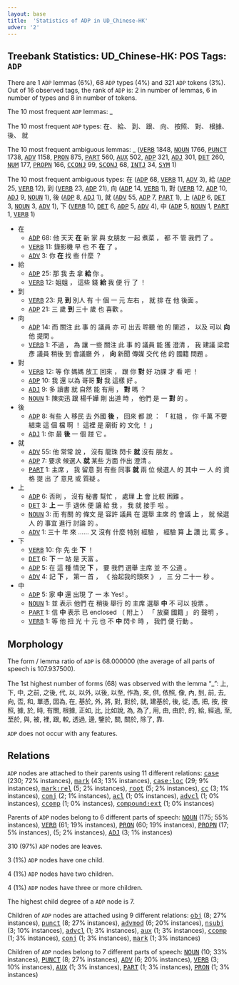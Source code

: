 ```yaml
---
layout: base
title:  'Statistics of ADP in UD_Chinese-HK'
udver: '2'
---
```


## Treebank Statistics: UD_Chinese-HK: POS Tags: `ADP`

There are 1 `ADP` lemmas (6%), 68 `ADP` types (4%) and 321 `ADP` tokens (3%).
Out of 16 observed tags, the rank of `ADP` is: 2 in number of lemmas, 6 in number of types and 8 in number of tokens.

The 10 most frequent `ADP` lemmas: _

The 10 most frequent `ADP` types:  在、 給、 到、 跟、 向、 按照、 對、 根據、 後、 就

The 10 most frequent ambiguous lemmas: _ (<tt><a href="zh_hk-pos-VERB.html">VERB</a></tt> 1848, <tt><a href="zh_hk-pos-NOUN.html">NOUN</a></tt> 1766, <tt><a href="zh_hk-pos-PUNCT.html">PUNCT</a></tt> 1738, <tt><a href="zh_hk-pos-ADV.html">ADV</a></tt> 1158, <tt><a href="zh_hk-pos-PRON.html">PRON</a></tt> 875, <tt><a href="zh_hk-pos-PART.html">PART</a></tt> 560, <tt><a href="zh_hk-pos-AUX.html">AUX</a></tt> 502, <tt><a href="zh_hk-pos-ADP.html">ADP</a></tt> 321, <tt><a href="zh_hk-pos-ADJ.html">ADJ</a></tt> 301, <tt><a href="zh_hk-pos-DET.html">DET</a></tt> 260, <tt><a href="zh_hk-pos-NUM.html">NUM</a></tt> 177, <tt><a href="zh_hk-pos-PROPN.html">PROPN</a></tt> 166, <tt><a href="zh_hk-pos-CCONJ.html">CCONJ</a></tt> 99, <tt><a href="zh_hk-pos-SCONJ.html">SCONJ</a></tt> 68, <tt><a href="zh_hk-pos-INTJ.html">INTJ</a></tt> 34, <tt><a href="zh_hk-pos-SYM.html">SYM</a></tt> 1)

The 10 most frequent ambiguous types:  在 (<tt><a href="zh_hk-pos-ADP.html">ADP</a></tt> 68, <tt><a href="zh_hk-pos-VERB.html">VERB</a></tt> 11, <tt><a href="zh_hk-pos-ADV.html">ADV</a></tt> 3), 給 (<tt><a href="zh_hk-pos-ADP.html">ADP</a></tt> 25, <tt><a href="zh_hk-pos-VERB.html">VERB</a></tt> 12), 到 (<tt><a href="zh_hk-pos-VERB.html">VERB</a></tt> 23, <tt><a href="zh_hk-pos-ADP.html">ADP</a></tt> 21), 向 (<tt><a href="zh_hk-pos-ADP.html">ADP</a></tt> 14, <tt><a href="zh_hk-pos-VERB.html">VERB</a></tt> 1), 對 (<tt><a href="zh_hk-pos-VERB.html">VERB</a></tt> 12, <tt><a href="zh_hk-pos-ADP.html">ADP</a></tt> 10, <tt><a href="zh_hk-pos-ADJ.html">ADJ</a></tt> 9, <tt><a href="zh_hk-pos-NOUN.html">NOUN</a></tt> 1), 後 (<tt><a href="zh_hk-pos-ADP.html">ADP</a></tt> 8, <tt><a href="zh_hk-pos-ADJ.html">ADJ</a></tt> 1), 就 (<tt><a href="zh_hk-pos-ADV.html">ADV</a></tt> 55, <tt><a href="zh_hk-pos-ADP.html">ADP</a></tt> 7, <tt><a href="zh_hk-pos-PART.html">PART</a></tt> 1), 上 (<tt><a href="zh_hk-pos-ADP.html">ADP</a></tt> 6, <tt><a href="zh_hk-pos-DET.html">DET</a></tt> 3, <tt><a href="zh_hk-pos-NOUN.html">NOUN</a></tt> 3, <tt><a href="zh_hk-pos-ADV.html">ADV</a></tt> 1), 下 (<tt><a href="zh_hk-pos-VERB.html">VERB</a></tt> 10, <tt><a href="zh_hk-pos-DET.html">DET</a></tt> 6, <tt><a href="zh_hk-pos-ADP.html">ADP</a></tt> 5, <tt><a href="zh_hk-pos-ADV.html">ADV</a></tt> 4), 中 (<tt><a href="zh_hk-pos-ADP.html">ADP</a></tt> 5, <tt><a href="zh_hk-pos-NOUN.html">NOUN</a></tt> 1, <tt><a href="zh_hk-pos-PART.html">PART</a></tt> 1, <tt><a href="zh_hk-pos-VERB.html">VERB</a></tt> 1)


* 在
  * <tt><a href="zh_hk-pos-ADP.html">ADP</a></tt> 68: 他 天天 <b>在</b> 新 家 與 女朋友 一起 煮菜 ， 都 不 管 我們 了 。
  * <tt><a href="zh_hk-pos-VERB.html">VERB</a></tt> 11: 錄影機 早 也 不 <b>在</b> 了 。
  * <tt><a href="zh_hk-pos-ADV.html">ADV</a></tt> 3: 你 <b>在</b> 找 些 什麼 ？
* 給
  * <tt><a href="zh_hk-pos-ADP.html">ADP</a></tt> 25: 那 我 去 拿 <b>給</b> 你 。
  * <tt><a href="zh_hk-pos-VERB.html">VERB</a></tt> 12: 姐姐 ， 這些 錢 <b>給</b> 我 便 行 了 ！
* 到
  * <tt><a href="zh_hk-pos-VERB.html">VERB</a></tt> 23: 見 <b>到</b> 別人 有 十 個 一 元 左右 ， 就 排 在 他 後面 。
  * <tt><a href="zh_hk-pos-ADP.html">ADP</a></tt> 21: 三 歲 <b>到</b> 三十 歲 也 喜歡 。
* 向
  * <tt><a href="zh_hk-pos-ADP.html">ADP</a></tt> 14: 而 關注 此 事 的 議員 亦 可 出去 聆聽 他 的 闡述 ， 以及 可以 <b>向</b> 他 提問 。
  * <tt><a href="zh_hk-pos-VERB.html">VERB</a></tt> 1: 不過 ， 為 讓 一些 關注 此 事 的 議員 能 獲 澄清 ， 我 建議 梁君彥 議員 稍後 到 會議廳 外 ， <b>向</b> 新聞 傳媒 交代 他 的 國籍 問題 。
* 對
  * <tt><a href="zh_hk-pos-VERB.html">VERB</a></tt> 12: 等 你 媽媽 放工 回來 ， 跟 你 <b>對</b> 好 功課 才 看 吧 ！
  * <tt><a href="zh_hk-pos-ADP.html">ADP</a></tt> 10: 我 還 以為 哥哥 <b>對</b> 我 這樣 好 。
  * <tt><a href="zh_hk-pos-ADJ.html">ADJ</a></tt> 9: 多 讀書 就 自然 能 有用 ， <b>對</b> 嗎 ？
  * <tt><a href="zh_hk-pos-NOUN.html">NOUN</a></tt> 1: 陳奕迅 跟 楊千嬅 剛 出道 時 ， 他們 是 一 <b>對</b> 的 。
* 後
  * <tt><a href="zh_hk-pos-ADP.html">ADP</a></tt> 8: 有些 人 移民 去 外國 <b>後</b> ， 回來 都 說 ： 「 紅姐 ， 你 千萬 不要 結束 這 個 檔 啊 ！ 這裡 是 廟街 的 文化 ！ 」
  * <tt><a href="zh_hk-pos-ADJ.html">ADJ</a></tt> 1: 你 最 <b>後</b> 一 個 踫 它 。
* 就
  * <tt><a href="zh_hk-pos-ADV.html">ADV</a></tt> 55: 他 常常 說 ， 沒有 龍珠 閃卡 <b>就</b> 沒有 朋友 。
  * <tt><a href="zh_hk-pos-ADP.html">ADP</a></tt> 7: 要求 候選人 <b>就</b> 某些 方面 作出 澄清 。
  * <tt><a href="zh_hk-pos-PART.html">PART</a></tt> 1: 主席 ， 我 留意 到 有些 同事 <b>就</b> 兩 位 候選人 的 其中 一 人 的 資格 提 出 了 意見 或 質疑 。
* 上
  * <tt><a href="zh_hk-pos-ADP.html">ADP</a></tt> 6: 否則 ， 沒有 秘書 幫忙 ， 處理 <b>上</b> 會 比較 困難 。
  * <tt><a href="zh_hk-pos-DET.html">DET</a></tt> 3: <b>上</b> 一 手 退休 便 讓 給 我 ， 我 就 接手 啦 。
  * <tt><a href="zh_hk-pos-NOUN.html">NOUN</a></tt> 3: 而 有關 的 條文 是 容許 議員 在 選舉 主席 的 會議 <b>上</b> ， 就 候選人 的 事宜 進行 討論 的 。
  * <tt><a href="zh_hk-pos-ADV.html">ADV</a></tt> 1: 三十 年 來 …… 又 沒有 什麼 特別 經驗 ， 經驗 算 <b>上</b> 讚 比 罵 多 。
* 下
  * <tt><a href="zh_hk-pos-VERB.html">VERB</a></tt> 10: 你 先 坐 <b>下</b> ！
  * <tt><a href="zh_hk-pos-DET.html">DET</a></tt> 6: <b>下</b> 一 站 是 天富 。
  * <tt><a href="zh_hk-pos-ADP.html">ADP</a></tt> 5: 在 這 種 情況 <b>下</b> ， 要 我們 選舉 主席 並 不 公道 。
  * <tt><a href="zh_hk-pos-ADV.html">ADV</a></tt> 4: 記 <b>下</b> ， 第一 首 ， 《 抬起我的頭來 》 ， 三 分 二十一 秒 。
* 中
  * <tt><a href="zh_hk-pos-ADP.html">ADP</a></tt> 5: 家 <b>中</b> 還 出現 了 一 本 Yes! 。
  * <tt><a href="zh_hk-pos-NOUN.html">NOUN</a></tt> 1: 並 表示 他們 在 稍後 舉行 的 主席 選舉 <b>中</b> 不 可以 投票 。
  * <tt><a href="zh_hk-pos-PART.html">PART</a></tt> 1: 信 <b>中</b> 表示 已 enclosed （ 附上 ） 「 放棄 國籍 」 的 聲明 ，
  * <tt><a href="zh_hk-pos-VERB.html">VERB</a></tt> 1: 等 他 扭 光 十 元 也 不 <b>中</b> 閃卡 時 ， 我們 便 行動 。

## Morphology

The form / lemma ratio of `ADP` is 68.000000 (the average of all parts of speech is 107.937500).

The 1st highest number of forms (68) was observed with the lemma “_”: 上, 下, 中, 之前, 之後, 代, 以, 以外, 以後, 以至, 作為, 來, 供, 依照, 像, 內, 到, 前, 去, 向, 否, 和, 單憑, 因為, 在, 基於, 外, 將, 對, 對於, 就, 建基於, 後, 從, 憑, 把, 按, 按照, 據, 於, 時, 有關, 根據, 正如, 比, 比如說, 為, 為了, 用, 由, 由於, 的, 給, 經過, 至, 至於, 與, 被, 裡, 跟, 較, 透過, 邊, 鑒於, 關, 關於, 除了, 靠.

`ADP` does not occur with any features.


## Relations

`ADP` nodes are attached to their parents using 11 different relations: <tt><a href="zh_hk-dep-case.html">case</a></tt> (230; 72% instances), <tt><a href="zh_hk-dep-mark.html">mark</a></tt> (43; 13% instances), <tt><a href="zh_hk-dep-case-loc.html">case:loc</a></tt> (29; 9% instances), <tt><a href="zh_hk-dep-mark-rel.html">mark:rel</a></tt> (5; 2% instances), <tt><a href="zh_hk-dep-root.html">root</a></tt> (5; 2% instances), <tt><a href="zh_hk-dep-cc.html">cc</a></tt> (3; 1% instances), <tt><a href="zh_hk-dep-conj.html">conj</a></tt> (2; 1% instances), <tt><a href="zh_hk-dep-acl.html">acl</a></tt> (1; 0% instances), <tt><a href="zh_hk-dep-advcl.html">advcl</a></tt> (1; 0% instances), <tt><a href="zh_hk-dep-ccomp.html">ccomp</a></tt> (1; 0% instances), <tt><a href="zh_hk-dep-compound-ext.html">compound:ext</a></tt> (1; 0% instances)

Parents of `ADP` nodes belong to 6 different parts of speech: <tt><a href="zh_hk-pos-NOUN.html">NOUN</a></tt> (175; 55% instances), <tt><a href="zh_hk-pos-VERB.html">VERB</a></tt> (61; 19% instances), <tt><a href="zh_hk-pos-PRON.html">PRON</a></tt> (60; 19% instances), <tt><a href="zh_hk-pos-PROPN.html">PROPN</a></tt> (17; 5% instances),  (5; 2% instances), <tt><a href="zh_hk-pos-ADJ.html">ADJ</a></tt> (3; 1% instances)

310 (97%) `ADP` nodes are leaves.

3 (1%) `ADP` nodes have one child.

4 (1%) `ADP` nodes have two children.

4 (1%) `ADP` nodes have three or more children.

The highest child degree of a `ADP` node is 7.

Children of `ADP` nodes are attached using 9 different relations: <tt><a href="zh_hk-dep-obj.html">obj</a></tt> (8; 27% instances), <tt><a href="zh_hk-dep-punct.html">punct</a></tt> (8; 27% instances), <tt><a href="zh_hk-dep-advmod.html">advmod</a></tt> (6; 20% instances), <tt><a href="zh_hk-dep-nsubj.html">nsubj</a></tt> (3; 10% instances), <tt><a href="zh_hk-dep-advcl.html">advcl</a></tt> (1; 3% instances), <tt><a href="zh_hk-dep-aux.html">aux</a></tt> (1; 3% instances), <tt><a href="zh_hk-dep-ccomp.html">ccomp</a></tt> (1; 3% instances), <tt><a href="zh_hk-dep-conj.html">conj</a></tt> (1; 3% instances), <tt><a href="zh_hk-dep-mark.html">mark</a></tt> (1; 3% instances)

Children of `ADP` nodes belong to 7 different parts of speech: <tt><a href="zh_hk-pos-NOUN.html">NOUN</a></tt> (10; 33% instances), <tt><a href="zh_hk-pos-PUNCT.html">PUNCT</a></tt> (8; 27% instances), <tt><a href="zh_hk-pos-ADV.html">ADV</a></tt> (6; 20% instances), <tt><a href="zh_hk-pos-VERB.html">VERB</a></tt> (3; 10% instances), <tt><a href="zh_hk-pos-AUX.html">AUX</a></tt> (1; 3% instances), <tt><a href="zh_hk-pos-PART.html">PART</a></tt> (1; 3% instances), <tt><a href="zh_hk-pos-PRON.html">PRON</a></tt> (1; 3% instances)

